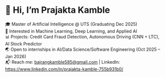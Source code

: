 # 👋 Hi, I’m Prajakta Kamble

🎓 Master of Artificial Intelligence @ UTS (Graduating Dec 2025)  
🤖 Interested in Machine Learning, Deep Learning, and Applied AI  
📊 Projects: Credit Card Fraud Detection, Autonomous Driving (CNN + LTC), AI Stock Predictor  
🌏 Open to internships in AI/Data Science/Software Engineering (Oct 2025 – Jan 2026)  
📬 Reach me: bajrangkamble585@gmail.com | LinkedIn: https://www.linkedin.com/in/prajakta-kamble-755b931b0/

<!---
Prajakta371/Prajakta371 is a ✨ special ✨ repository because its `README.md` (this file) appears on your GitHub profile.
You can click the Preview link to take a look at your changes.
--->

